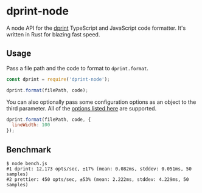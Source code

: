 # dprint-node

A node API for the [dprint](https://dprint.dev) TypeScript and JavaScript code formatter. It's written in Rust for blazing fast speed.

## Usage

Pass a file path and the code to format to `dprint.format`.

```js
const dprint = require('dprint-node');

dprint.format(filePath, code);
```

You can also optionally pass some configuration options as an object to the third parameter. All of the [options listed here](https://dprint.dev/plugins/typescript/config/) are supported.

```js
dprint.format(filePath, code, {
  lineWidth: 100
});
```

## Benchmark

```
$ node bench.js
#1 dprint: 12,173 opts/sec, ±17% (mean: 0.082ms, stddev: 0.051ms, 50 samples)
#2 prettier: 450 opts/sec, ±53% (mean: 2.222ms, stddev: 4.229ms, 50 samples)
```
